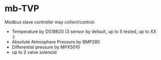 # mb-TVP
Modbus slave controller may collect/control:
  - Temperature by DS18B20 (3 sensor by default, up to 5 tested, up to XX :)
  - Absolute Atmosphere Pressure by BMP280
  - Differential pressure by MPX5010
  - up to 2 valve solenoid
  
  
